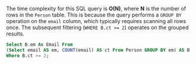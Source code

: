 The time complexity for this SQL query is **O(N)**, where **N** is the number of rows in the `Person` table. This is because the query performs a `GROUP BY` operation on the `email` column, which typically requires scanning all rows once. The subsequent filtering (`WHERE B.ct >= 2`) operates on the grouped results.
```SQL
Select B.em As Email From 
(Select email AS em, COUNT(email) AS ct From Person GROUP BY em) AS B
Where B.ct >= 2;
```